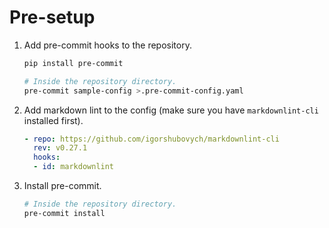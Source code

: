 # Pre-setup

1. Add pre-commit hooks to the repository.

   ```bash
   pip install pre-commit

   # Inside the repository directory.
   pre-commit sample-config >.pre-commit-config.yaml
   ```

2. Add markdown lint to the config (make sure you have `markdownlint-cli`
   installed first).

   ```yaml
   - repo: https://github.com/igorshubovych/markdownlint-cli
     rev: v0.27.1
     hooks:
     - id: markdownlint
   ```

3. Install pre-commit.

   ```bash
   # Inside the repository directory.
   pre-commit install
   ```
